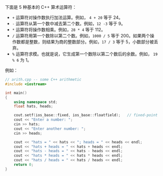 下面是 5 种基本的 C++ 算术运算符：

+ `+` 运算符对操作数执行加法运算。例如， `4 + 20` 等于 24。
+ `-` 运算符从第一个数中减去第二个数。例如，`12 -3` 等于 9。
+ `*` 运算符将操作数相乘。例如，`28 * 4` 等于 112。
+ `/` 运算符用第一个数除以第二个数。例如，`1000 / 5` 等于 200。如果两个操作数都是整数，则结果为商的整数部分。例如，`17 / 3` 等于 5，小数部分被丢弃。
+ `%` 运算符求模。也就是说，它生成第一个数除以第二个数后的余数。例如， `19 % 6` 为 1。

例如：

```cpp
// arith.cpp -- some C++ arithmetic
#include <iostream>

int main()
{
	using namespace std;
	float hats, heads;

	cout.setf(ios_base::fixed, ios_base::floatfield);	// fixed-point
	cout << "Enter a number: ";
	cin >> hats;
	cout << "Enter another number: ";
	cin >> heads;

	cout << "hats = " << hats << "; heads = " << heads << endl;
	cout << "hats + heads = " << hats + heads << endl;
	cout << "hats - heads = " << hats - heads << endl;
	cout << "hats * heads = " << hats * heads << endl;
	cout << "hats / heads = " << hats / heads << endl;
	return 0;
}
```

